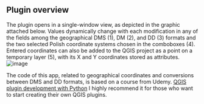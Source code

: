 ## Plugin overview
The plugin opens in a single-window view, as depicted in the graphic attached below. Values dynamically change with each modification in any of the fields among the geographical DMS (1), DM (2), and DD (3) formats and the two selected Polish coordinate systems chosen in the comboboxes (4). Entered coordinates can also be added to the QGIS project as a point on a temporary layer (5), with its X and Y coordinates stored as attributes.
![image](https://github.com/kieemi/polish_coordinate_converter/blob/master/plugin_window.png)

The code of this app, related to geographical coordinates and conversions between DMS and DD formats, is based on a course from Udemy. [QGIS plugin development with Python](https://www.udemy.com/course/qgis-plugin-development-with-python/) I highly recommend it for those who want to start creating their own QGIS plugins.
